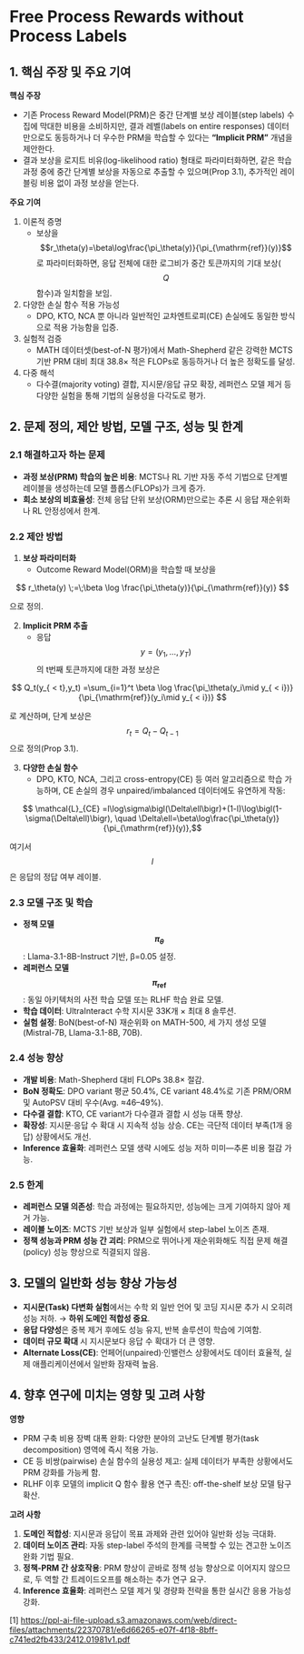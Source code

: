 # Free Process Rewards without Process Labels

## 1. 핵심 주장 및 주요 기여  
**핵심 주장**  
- 기존 Process Reward Model(PRM)은 중간 단계별 보상 레이블(step labels) 수집에 막대한 비용을 소비하지만, 결과 레벨(labels on entire responses) 데이터만으로도 동등하거나 더 우수한 PRM을 학습할 수 있다는 **“Implicit PRM”** 개념을 제안한다.  
- 결과 보상을 로지트 비유(log-likelihood ratio) 형태로 파라미터화하면, 같은 학습 과정 중에 중간 단계별 보상을 자동으로 추출할 수 있으며(Prop 3.1), 추가적인 레이블링 비용 없이 과정 보상을 얻는다.

**주요 기여**  
1. 이론적 증명  
   - 보상을 $$r_\theta(y)=\beta\log\frac{\pi_\theta(y)}{\pi_{\mathrm{ref}}(y)}$$로 파라미터화하면, 응답 전체에 대한 로그비가 중간 토큰까지의 기대 보상($$Q$$ 함수)과 일치함을 보임.  
2. 다양한 손실 함수 적용 가능성  
   - DPO, KTO, NCA 뿐 아니라 일반적인 교차엔트로피(CE) 손실에도 동일한 방식으로 적용 가능함을 입증.  
3. 실험적 검증  
   - MATH 데이터셋(best-of-N 평가)에서 Math-Shepherd 같은 강력한 MCTS 기반 PRM 대비 최대 38.8× 적은 FLOPs로 동등하거나 더 높은 정확도를 달성.  
4. 다중 해석  
   - 다수결(majority voting) 결합, 지시문/응답 규모 확장, 레퍼런스 모델 제거 등 다양한 실험을 통해 기법의 실용성을 다각도로 평가.

## 2. 문제 정의, 제안 방법, 모델 구조, 성능 및 한계

### 2.1 해결하고자 하는 문제  
- **과정 보상(PRM) 학습의 높은 비용**: MCTS나 RL 기반 자동 주석 기법으로 단계별 레이블을 생성하는데 모델 플롭스(FLOPs)가 크게 증가.  
- **희소 보상의 비효율성**: 전체 응답 단위 보상(ORM)만으로는 추론 시 응답 재순위화나 RL 안정성에서 한계.

### 2.2 제안 방법  
1. **보상 파라미터화**  
   - Outcome Reward Model(ORM)을 학습할 때 보상을  

$$
       r_\theta(y) \;=\;\beta \log \frac{\pi_\theta(y)}{\pi_{\mathrm{ref}}(y)}
     $$  
     
으로 정의.  

2. **Implicit PRM 추출**  
   - 응답 $$y=(y_1,\dots,y_T)$$의 t번째 토큰까지에 대한 과정 보상은  

$$
       Q_t(y_{ < t},y_t)
       =\sum_{i=1}^t \beta \log \frac{\pi_\theta(y_i\mid y_{ < i})}{\pi_{\mathrm{ref}}(y_i\mid y_{ < i})}
     $$  
     
  로 계산하며, 단계 보상은 $$r_t=Q_t-Q_{t-1}$$으로 정의(Prop 3.1).  

3. **다양한 손실 함수**  
   - DPO, KTO, NCA, 그리고 cross-entropy(CE) 등 여러 알고리즘으로 학습 가능하며, CE 손실의 경우 unpaired/imbalanced 데이터에도 유연하게 작동:  

```math
       \mathcal{L}_{CE}
       =l\log\sigma\bigl(\Delta\ell\bigr)+(1-l)\log\bigl(1-\sigma(\Delta\ell)\bigr),
       \quad \Delta\ell=\beta\log\frac{\pi_\theta(y)}{\pi_{\mathrm{ref}}(y)},
``` 
     
  여기서 $$l$$은 응답의 정답 여부 레이블.

### 2.3 모델 구조 및 학습  
- **정책 모델 $$\pi_\theta$$**: Llama-3.1-8B-Instruct 기반, β=0.05 설정.  
- **레퍼런스 모델 $$\pi_{\mathrm{ref}}$$**: 동일 아키텍처의 사전 학습 모델 또는 RLHF 학습 완료 모델.  
- **학습 데이터**: UltraInteract 수학 지시문 33K개 × 최대 8 솔루션.  
- **실험 설정**: BoN(best-of-N) 재순위화 on MATH-500, 세 가지 생성 모델(Mistral-7B, Llama-3.1-8B, 70B).

### 2.4 성능 향상  
- **개발 비용**: Math-Shepherd 대비 FLOPs 38.8× 절감.  
- **BoN 정확도**: DPO variant 평균 50.4%, CE variant 48.4%로 기존 PRM/ORM 및 AutoPSV 대비 우수(Avg. ≈46–49%).  
- **다수결 결합**: KTO, CE variant가 다수결과 결합 시 성능 대폭 향상.  
- **확장성**: 지시문·응답 수 확대 시 지속적 성능 상승. CE는 극단적 데이터 부족(1개 응답) 상황에서도 개선.  
- **Inference 효율화**: 레퍼런스 모델 생략 시에도 성능 저하 미미—추론 비용 절감 가능.

### 2.5 한계  
- **레퍼런스 모델 의존성**: 학습 과정에는 필요하지만, 성능에는 크게 기여하지 않아 제거 가능.  
- **레이블 노이즈**: MCTS 기반 보상과 일부 실험에서 step-label 노이즈 존재.  
- **정책 성능과 PRM 성능 간 괴리**: PRM으로 뛰어나게 재순위화해도 직접 문제 해결(policy) 성능 향상으로 직결되지 않음.

## 3. 모델의 일반화 성능 향상 가능성  
- **지시문(Task) 다변화 실험**에서는 수학 외 일반 언어 및 코딩 지시문 추가 시 오히려 성능 저하. → **하위 도메인 적합성 중요**.  
- **응답 다양성**은 중복 제거 후에도 성능 유지, 반복 솔루션이 학습에 기여함.  
- **데이터 규모 확대** 시 지시문보다 응답 수 확대가 더 큰 영향.  
- **Alternate Loss(CE)**: 언페어(unpaired)·인밸런스 상황에서도 데이터 효율적, 실제 애플리케이션에서 일반화 잠재력 높음.

## 4. 향후 연구에 미치는 영향 및 고려 사항  
**영향**  
- PRM 구축 비용 장벽 대폭 완화: 다양한 분야의 고난도 단계별 평가(task decomposition) 영역에 즉시 적용 가능.  
- CE 등 비쌍(pairwise) 손실 함수의 실용성 제고: 실제 데이터가 부족한 상황에서도 PRM 강화를 가능케 함.  
- RLHF 이후 모델의 implicit Q 함수 활용 연구 촉진: off-the-shelf 보상 모델 탐구 확산.

**고려 사항**  
1. **도메인 적합성**: 지시문과 응답이 목표 과제와 관련 있어야 일반화 성능 극대화.  
2. **데이터 노이즈 관리**: 자동 step-label 주석의 한계를 극복할 수 있는 견고한 노이즈 완화 기법 필요.  
3. **정책-PRM 간 상호작용**: PRM 향상이 곧바로 정책 성능 향상으로 이어지지 않으므로, 두 역할 간 트레이드오프를 해소하는 추가 연구 요구.  
4. **Inference 효율화**: 레퍼런스 모델 제거 및 경량화 전략을 통한 실시간 응용 가능성 강화.

[1] https://ppl-ai-file-upload.s3.amazonaws.com/web/direct-files/attachments/22370781/e6d66265-e07f-4f18-8bff-c741ed2fb433/2412.01981v1.pdf
